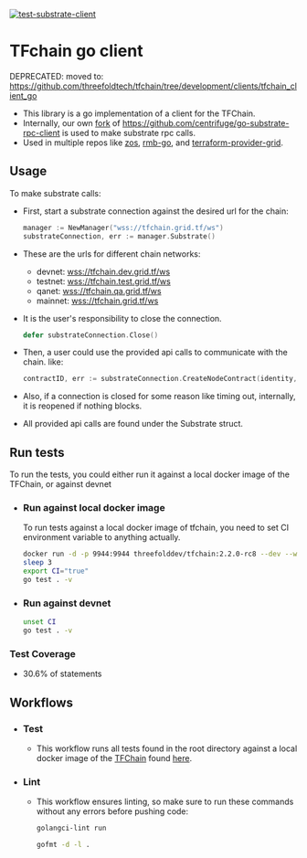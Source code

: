 [![test-substrate-client](https://github.com/threefoldtech/substrate-client/actions/workflows/test.yml/badge.svg)](https://github.com/threefoldtech/substrate-client/actions/workflows/test.yml)

# **TFchain go client**

DEPRECATED: moved to: https://github.com/threefoldtech/tfchain/tree/development/clients/tfchain_client_go

- This library is a go implementation of a client for the TFChain.
- Internally, our own [fork](https://github.com/threefoldtech/go-substrate-rpc-client) of <https://github.com/centrifuge/go-substrate-rpc-client> is used to make substrate rpc calls.
- Used in multiple repos like [zos](https://github.com/threefoldtech/zos), [rmb-go](https://github.com/threefoldtech/rmb_go), and [terraform-provider-grid](https://github.com/threefoldtech/terraform-provider-grid).

## **Usage**

To make substrate calls:

- First, start a substrate connection against the desired url for the chain:

  ```go
  manager := NewManager("wss://tfchain.grid.tf/ws")
  substrateConnection, err := manager.Substrate()
  ```

- These are the urls for different chain networks:
  
  - devnet:  <wss://tfchain.dev.grid.tf/ws>
  - testnet: <wss://tfchain.test.grid.tf/ws>
  - qanet:   <wss://tfchain.qa.grid.tf/ws>
  - mainnet: <wss://tfchain.grid.tf/ws>

- It is the user's responsibility to close the connection.

  ```go
  defer substrateConnection.Close()
  ```

- Then, a user could use the provided api calls to communicate with the chain. like:

  ```go
  contractID, err := substrateConnection.CreateNodeContract(identity, nodeID, body, hash, publicIPsCount, solutionProviderID)
  ```

- Also, if a connection is closed for some reason like timing out, internally, it is reopened if nothing blocks.
- All provided api calls are found under the Substrate struct.

## **Run tests**

  To run the tests, you could either run it against a local docker image of the TFChain, or against devnet

- ### **Run against local docker image**

  To run tests against a local docker image of tfchain, you need to set CI environment variable to anything actually.

  ```bash
  docker run -d -p 9944:9944 threefolddev/tfchain:2.2.0-rc8 --dev --ws-external
  sleep 3
  export CI="true"
  go test . -v
  ```

- ### **Run against devnet**

  ```bash
  unset CI
  go test . -v
  ```

### **Test Coverage**

- 30.6% of statements

## **Workflows**

- ### **Test**
  
  - This workflow runs all tests found in the root directory against a local docker image of the [TFChain](https://github.com/threefoldtech/tfchain) found [here](https://hub.docker.com/r/threefolddev/tfchain).

- ### **Lint**

  - This workflow ensures linting, so make sure to run these commands without any errors before pushing code:

    ```bash
    golangci-lint run
    ```

    ```bash
    gofmt -d -l .
    ```
